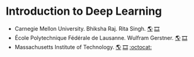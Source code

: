 # Introduction to Deep Learning
- Carnegie Mellon University. Bhiksha Raj. Rita Singh.
[:earth_americas:](https://deeplearning.cs.cmu.edu/S22/index.html)
[:film_strip:](https://www.youtube.com/channel/UC8hYZGEkI2dDO8scT8C5UQA/featured)
- École Polytechnique Fédérale de Lausanne. Wulfram Gerstner.
[:earth_americas:](https://lcnwww.epfl.ch/gerstner/VideoLecturesANN-Gerstner.html)
[:film_strip:](https://tube.switch.ch/channels/1deb03e0)
- Massachusetts Institute of Technology.
[:earth_americas:](http://introtodeeplearning.com/)
[:film_strip:](https://www.youtube.com/playlist?list=PLtBw6njQRU-rwp5__7C0oIVt26ZgjG9NI)
[:octocat:](https://github.com/aamini/introtodeeplearning/)